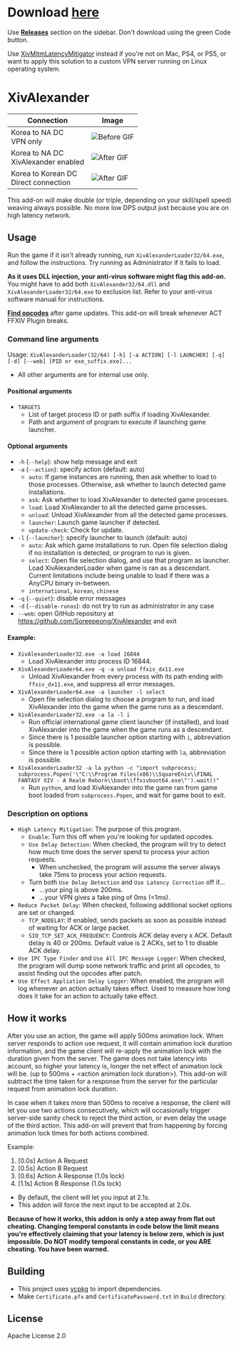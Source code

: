 # Download [here](https://github.com/Soreepeong/XivAlexander/releases)
Use [**Releases**](https://github.com/Soreepeong/XivAlexander/releases) section on the sidebar.
Don't download using the green Code button.

Use [XivMitmLatencyMitigator](https://github.com/Soreepeong/XivMitmLatencyMitigator) instead if you're not on Mac, PS4,
or PS5, or want to apply this solution to a custom VPN server running on Linux operating system.

# XivAlexander
| Connection | Image |
| --- | --- |
| Korea to NA DC<br />VPN only | ![Before GIF](https://github.com/Soreepeong/XivAlexander/raw/main/Graphics/before.gif) |
| Korea to NA DC<br />XivAlexander enabled | ![After GIF](https://github.com/Soreepeong/XivAlexander/raw/main/Graphics/after.gif) | 
| Korea to Korean DC<br />Direct connection | ![After GIF](https://github.com/Soreepeong/XivAlexander/raw/main/Graphics/ref.gif) | 

This add-on will make double (or triple, depending on your skill/spell speed) weaving always possible.
No more low DPS output just because you are on high latency network.

## Usage
Run the game if it isn't already running, run `XivAlexanderLoader32/64.exe`, and follow the instructions.
Try running as Administrator if it fails to load.

**As it uses DLL injection, your anti-virus software might flag this add-on.**
You might have to add both `XivAlexander32/64.dll` and `XivAlexanderLoader32/64.exe` to exclusion list.
Refer to your anti-virus software manual for instructions.

**[Find opcodes](https://github.com/Soreepeong/XivAlexander/wiki/How-to-find-opcodes)** after game updates.
This add-on will break whenever ACT FFXIV Plugin breaks.

### Command line arguments
Usage: `XivAlexanderLoader(32/64) [-h] [-a ACTION] [-l LAUNCHER] [-q] [-d] [--web] [PID or exe_suffix.exe]...`

* All other arguments are for internal use only.

#### Positional arguments
* `TARGETS`
  * List of target process ID or path suffix if loading XivAlexander.
  * Path and argument of program to execute if launching game launcher.

#### Optional arguments
* `-h` (`--help`): show help message and exit
* `-a` (`--action`): specify action (default: auto)
  * `auto`: If game instances are running, then ask whether to load to those processes. Otherwise, ask whether to 
    launch detected game installations.
  * `ask`: Ask whether to load XivAlexander to detected game processes.
  * `load`: Load XivAlexander to all the detected game processes.
  * `unload`: Unload XivAlexander from all the detected game processes.
  * `launcher`: Launch game launcher if detected.
  * `update-check`: Check for update.
* `-l` (`--launcher`): specify launcher to launch (default: auto)
  * `auto`: Ask which game installations to run. Open file selection dialog if no installation is detected, or program
    to run is given.
  * `select`: Open file selection dialog, and use that program as launcher. Load XivAlexanderLoader when game is ran
    as a descendant. Current limitations include being unable to load if there was a AnyCPU binary in-between.
  * `international`, `korean`, `chinese`
* `-q` (`--quiet`): disable error messages
* `-d` (`--disable-runas`): do not try to run as administrator in any case
* `--web`: open GitHub repository at https://github.com/Soreepeong/XivAlexander and exit

#### Example:
* `XivAlexanderLoader32.exe -a load 16844`
  * Load XivAlexander into process ID 16844.
* `XivAlexanderLoader64.exe -q -a unload ffxiv_dx11.exe`
  * Unload XivAlexander from every process with its path ending with `ffxiv_dx11.exe`, and suppress all error messages.
* `XivAlexanderLoader64.exe -a launcher -l select`
  * Open file selection dialog to choose a program to run, and load XivAlexander into the game when the game runs
    as a descendant.
* `XivAlexanderLoader32.exe -a la -l i`
  * Run official international game client launcher (if installed), and load XivAlexander into the game when the game
    runs as a descendant.
  * Since there is 1 possible launcher option starting with `i`, abbreviation is possible.
  * Since there is 1 possible action option starting with `la`, abbreviation is possible.
* `XivAlexanderLoader32 -a la python -c "import subprocess; subprocess.Popen('\"C:\\Program Files(x86)\\SquareEnix\\FINAL FANTASY XIV - A Realm Reborn\\boot\\ffxivboot64.exe\"').wait()"`
  * Run `python`, and load XivAlexander into the game ran from game boot loaded from `subprocess.Popen`, 
    and wait for game boot to exit. 

### Description on options
* `High Latency Mitigation`: The purpose of this program.
  * `Enable`: Turn this off when you're looking for updated opcodes.
  * `Use Delay Detection`: When checked, the program will try to detect how much time does the server spend to process your action requests.
    * When unchecked, the program will assume the server always take 75ms to process your action requests.
  * Turn both `Use Delay Detection` and `Use Latency Correction` off if...
    * ...your ping is above 200ms.
    * ...your VPN gives a fake ping of 0ms (&lt;1ms).
* `Reduce Packet Delay`: When checked, following additional socket options are set or changed. 
  * `TCP_NODELAY`: If enabled, sends packets as soon as possible instead of waiting for ACK or large packet.
  * `SIO_TCP_SET_ACK_FREQUENCY`: Controls ACK delay every x ACK. Default delay is 40 or 200ms. Default value is 2 ACKs, set to 1 to disable ACK delay.
* `Use IPC Type Finder` and `Use All IPC Message Logger`: When checked, the program will dump some network traffic and print all opcodes, to assist finding out the opcodes after patch.
* `Use Effect Appliation Delay Logger`: When enabled, the program will log whenever an action actually takes effect. Used to measure how long does it take for an action to actually take effect. 
   
## How it works
After you use an action, the game will apply 500ms animation lock. 
When server responds to action use request, it will contain animation lock duration information, and the game client will re-apply the animation lock with the duration given from the server.
The game does not take latency into account, so higher your latency is, longer the net effect of animation lock will be. (up to 500ms + &lt;action animation lock duration&gt;).
This add-on will subtract the time taken for a response from the server for the particular request from animation lock duration.

In case when it takes more than 500ms to receive a response, the client will let you use two actions consecutively, which will occasionally trigger server-side sanity check to reject the third action, or even delay the usage of the third action.
This add-on will prevent that from happening by forcing animation lock times for both actions combined.

Example:
1. [0.0s] Action A Request
2. [0.5s] Action B Request
3. [0.6s] Action A Response (1.0s lock)
4. [1.1s] Action B Response (1.0s lock)
* By default, the client will let you input at 2.1s.
* This addon will force the next input to be accepted at 2.0s.

**Because of how it works, this addon is only a step away from flat out cheating.
Changing temporal constants in code below the limit means you're effectively claiming that your latency is below zero,
which is just impossible. Do NOT modify temporal constants in code, or you ARE cheating. You have been warned.**

## Building
* This project uses [vcpkg](https://github.com/microsoft/vcpkg) to import dependencies.
* Make `Certificate.pfx` and `CertificatePassword.txt` in `Build` directory.

## License
Apache License 2.0
